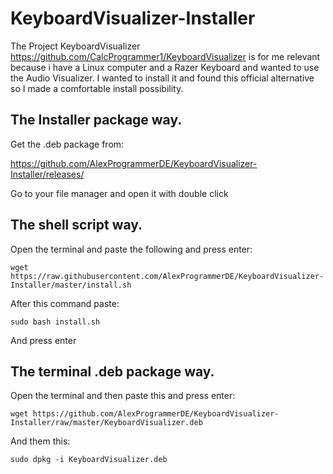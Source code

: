 # KeyboardVisualizer-Installer

The Project KeyboardVisualizer https://github.com/CalcProgrammer1/KeyboardVisualizer is for me relevant because i have a Linux computer and a Razer Keyboard and wanted to use the Audio Visualizer. I wanted to install it and found this official alternative so I made a comfortable install possibility.

## The Installer package way.

Get the .deb package from:

https://github.com/AlexProgrammerDE/KeyboardVisualizer-Installer/releases/

Go to your file manager and open it with double click

## The shell script way.

Open the terminal and paste the following and press enter:

```
wget https://raw.githubusercontent.com/AlexProgrammerDE/KeyboardVisualizer-Installer/master/install.sh
```
After this command paste:
```
sudo bash install.sh
```
And press enter
## The terminal .deb package way.

Open the terminal and then paste this and press enter:
```
wget https://github.com/AlexProgrammerDE/KeyboardVisualizer-Installer/raw/master/KeyboardVisualizer.deb
```
And them this:
```
sudo dpkg -i KeyboardVisualizer.deb
```
